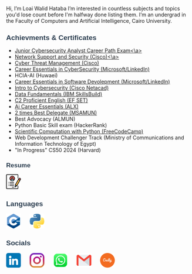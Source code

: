 Hi, I’m Loai Walid Hataba
I’m interested in countless subjects and topics you'd lose count before I'm halfway done listing them.
I’m  an undergrad in the Faculty of Computers and Artificial Intelligence, Cairo University.



<h2 style="font-family: Arial, sans-serif; color: #2c3e50; font-size: 19px;">Achievments & Certificates</h2>

- <a href="https://www.credly.com/badges/fccd9caf-2387-4348-93ac-c5d676ab508a/public_url">Junior Cybersecurity Analyst Career Path Exam<\a>
- <a href="https://www.credly.com/badges/ccc1784a-8201-4a87-840a-aa987cc0d4cb/public_url">Network Support and Security (Cisco)<\a>
- <a href="https://www.credly.com/badges/ef55ee7f-5cd5-453b-aee8-893bfbfec20a/public_url">Cyber Threat Management (Cisco)</a>
- <a href="https://www.linkedin.com/learning/certificates/711718319198336a8e9b58c314e823aa670e8568b89427772c19479689d5fba9?lipi=urn%3Ali%3Apage%3Ad_flagship3_profile_view_base%3BF7%2F1bD%2B5SqynTxWcsBEYNA%3D%3D">Career Essentials in CyberSecurity (Microsoft/LinkedIn)</a>
- HCIA-AI (Huwaei)
- <a href="https://www.linkedin.com/learning/certificates/deebc825554d27d064c77a4f4b9e9e43453812359fd9503ef7975732de3de8eb?lipi=urn%3Ali%3Apage%3Ad_flagship3_profile_view_base%3BF7%2F1bD%2B5SqynTxWcsBEYNA%3D%3D">Career Essentials in Software Devolepment (Microsoft/LinkedIn)</a>
- <a href="https://www.credly.com/badges/cfa26c04-0d94-485b-ad20-ee1b7108fabe/public_url">Intro to Cybersecurity (Cisco Netacad)</a>
- <a href="https://www.credly.com/badges/519808d1-07f5-469a-8f05-c67669e38b09/print">Data Fundamentals (IBM SkillsBuild)</a>
- <a href="https://cert.efset.org/sL9JiC">C2 Proficient English (EF SET)</a>
- <a href="https://intranet.alxswe.com/certificates/ncSx5pr6XF">Ai Career Essentials (ALX)</a>
- <a href="https://msa.edu.eg/msauniversity/student-life/student-activities-clubs/mun">2 times Best Delegate (MSAMUN)</a>
- Best Advocacy (ALMUN)
- Python Basic Skill exam (HackerRank)
- <a href="https://www.freecodecamp.org/certification/fcc0fbc68dd-df62-4000-b4be-3c42e6698212/scientific-computing-with-python-v7">Scientific Computation with Python (FreeCodeCamp)</a>
- Web Development Challenger Track (Ministry of Communications and Information Technology of Egypt)
- "In Progress" CS50 2024 (Harvard)

<h2 style="font-family: Arial, sans-serif; color: #2c3e50; font-size: 17px;">Resume</h2>
<span style="display: inline-block;">
  <a href="https://drive.google.com/file/d/1VsFdJOMsNCUF6cQPSV0LgslbvlhWarya/view?usp=sharing">
  <img src="Assets/cv.png" alt="Resume" width="40" height="40" style="margin-right: 20px;"/>
  </a>
  </span>

<h2 style="font-family: Arial, sans-serif; color: #2c3e50; font-size: 19px;">Languages</h2>

<span style="display: inline-block;">
  <img src="Assets/c++.png" alt="C++" width="40" height="40" style="margin-right: 20px;"/>
</span>
<span style="display: inline-block;">
  <img src="Assets/python.png" alt="Python" width="40" height="40"/>
</span>

<h2 style="font-family: Arial, sans-serif; color: #2c3e50; font-size: 19px;">Socials</h2>

<span style="display: inline-block;">
  <a href="http://www.linkedin.com/in/loaihataba">
  <img src="Assets/linkedin1.png" alt="Linkedin" width="40" height="40" style="margin-right: 20px;"/>
  </a>
</span>
<span style="display: inline-block;">
  <a href="https://www.instagram.com/loai.hataba">
  <img src="Assets/instagram.png" alt="Instagram" width="40" height="40" style="margin-right: 20px;"/>
  </a>
</span>
<span style="display: inline-block;">
  <a href="https://wa.link/wg5cz5">
  <img src="Assets/whatsapp.png" alt="Whatsapp" width="40" height="40" style="margin-right: 20px;"/>
  </a>
</span>
<span style="display: inline-block;">
  <a href="mailto:LoaiHataba@gmail.com">
  <img src="Assets/mail.png" alt="Mail" width="40" height="40" style="margin-right: 20px;"/>
  </a>
  </span>
  <span style="display: inline-block;">
  <a href="https://www.credly.com/users/loaihataba">
  <img src="Assets/Credly.png" alt="Credly" width="40" height="40" style="margin-right: 20px;"/>
  </a>
  </span>



